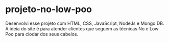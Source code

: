# projeto-no-low-poo
Desenvolvi esse projeto com HTML, CSS, JavaScript, NodeJs e Mongo DB.
A ideia do site é para atender clientes que seguem as técnicas No e Low Poo para ciodar dos seus cabelos.
